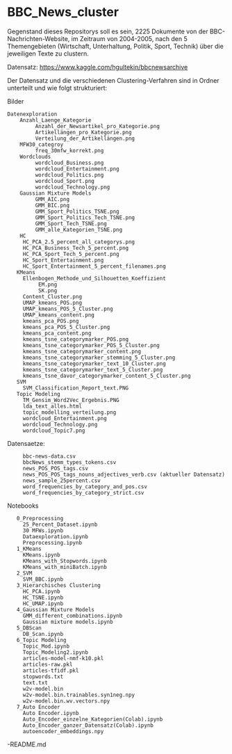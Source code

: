 # BBC_News_cluster

Gegenstand dieses Repositorys soll es sein, 2225 Dokumente von der BBC-Nachrichten-Website, im Zeitraum von 2004-2005, nach den 5 Themengebieten (Wirtschaft, Unterhaltung, Politik, Sport, Technik) über die jeweiligen Texte zu clustern.

Datensatz: https://www.kaggle.com/hgultekin/bbcnewsarchive

Der Datensatz und die verschiedenen Clustering-Verfahren sind in Ordner unterteilt und wie folgt strukturiert:

Bilder

    Datenexploration
        Anzahl_Laenge_Kategorie
             Anzahl_der_Newsartikel_pro_Kategorie.png
             Artikellängen_pro_Kategorie.png
             Verteilung_der_Artikellängen.png 
        MFW30_categroy
             freq_30mfw_korrekt.png
        Wordclouds 
             wordcloud_Business.png
             wordcloud_Entertainment.png
             wordcloud_Politics.png
             wordcloud_Sport.png
             wordcloud_Technology.png 
        Gaussian Mixture Models
             GMM_AIC.png
             GMM_BIC.png
             GMM_Sport_Politics_TSNE.png
             GMM_Sport_Politics_Tech_TSNE.png
             GMM_Sport_Tech_TSNE.png
             GMM_alle_Kategorien_TSNE.png 
        HC
         HC_PCA_2.5_percent_all_categorys.png
         HC_PCA_Business_Tech_5_percent.png
         HC_PCA_Sport_Tech_5_percent.png
         HC_Sport_Entertainment.png
         HC_Sport_Entertainment_5_percent_filenames.png 
       KMeans
         Ellenbogen_Methode_und_Silhouetten_Koeffizient
              EM.png
              SK.png
         Content_Cluster.png
         UMAP_kmeans_POS.png
         UMAP_kmeans_POS_5_Cluster.png
         UMAP_kmeans_content.png
         kmeans_pca_POS.png
         kmeans_pca_POS_5_Cluster.png
         kmeans_pca_content.png
         kmeans_tsne_categorymarker_POS.png
         kmeans_tsne_categorymarker_POS_5_Cluster.png
         kmeans_tsne_categorymarker_content.png
         kmeans_tsne_categorymarker_stemming_5_Cluster.png
         kmeans_tsne_categorymarker_text_10_Cluster.png
         kmeans_tsne_categorymarker_text_5_Cluster.png
         kmeans_tsne_davor_categorymarker_content_5_Cluster.png
       SVM
         SVM_Classification_Report_text.PNG
       Topic Modeling 
         TM_Gensim_Word2Vec_Ergebnis.PNG
         lda_text_alles.html
         topic_modelling_verteilung.png
         wordcloud_Entertainment.png
         wordcloud_Technology.png
         wordcloud_Topic7.png 

Datensaetze:

         bbc-news-data.csv
         bbcNews_stemm_types_tokens.csv
         news_POS_POS_tags.csv
         news_POS_POS_tags_nouns_adjectives_verb.csv (aktueller Datensatz)
         news_sample_25percent.csv
         word_frequencies_by_category_and_pos.csv
         word_frequencies_by_category_strict.csv 
         
Notebooks

       0_Preprocessing
         25_Percent_Dataset.ipynb
         30 MFWs.ipynb
         Dataexploration.ipynb
         Preprocessing.ipynb 
       1_KMeans
         KMeans.ipynb
         KMeans_with_Stopwords.ipynb
         KMeans_with_miniBatch.ipynb 
       2_SVM
         SVM_BBC.ipynb
       3_Hierarchisches Clustering
         HC_PCA.ipynb
         HC_TSNE.ipynb
         HC_UMAP.ipynb 
       4_Gaussian Mixture Models
         GMM_different_combinations.ipynb
         Gaussian mixture models.ipynb 
       5_DBScan
         DB_Scan.ipynb 
       6_Topic Modeling
         Topic_Mod.ipynb
         Topic_Modeling2.ipynb
         articles-model-nmf-k10.pkl
         articles-raw.pkl
         articles-tfidf.pkl
         stopwords.txt
         text.txt
         w2v-model.bin
         w2v-model.bin.trainables.syn1neg.npy
         w2v-model.bin.wv.vectors.npy 
       7_Auto Encoder
         Auto Encoder.ipynb
         Auto_Encoder_einzelne_Kategorien(Colab).ipynb
         Auto_Encoder_ganzer_Datensatz(Colab).ipynb
         autoencoder_embeddings.npy 
       
-README.md

